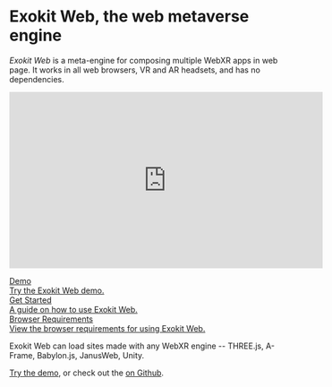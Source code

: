 # Exokit Web, the web metaverse engine


*Exokit Web* is a meta-engine for composing multiple WebXR apps in web page. It works in all web browsers, VR and AR headsets, and has no dependencies.

<p align="center"><iframe width="560" height="315" src="https://www.youtube.com/embed/COhmahoC2Mg" frameborder="0" allow="accelerometer; autoplay; encrypted-media; gyroscope; picture-in-picture" allowfullscreen></iframe></p>

<div class="shortcuts">
  <a href="https://web.exokit.org/">
    <div>
      <div class="title">Demo</div>
      <div class="description">Try the Exokit Web demo.</div>
    </div>
  </a>
  <a href="{{ site.baseurl }}{% post_url /development-guide/2019-09-05-xr-iframe-api %}">
    <div>
      <div class="title">Get Started</div>
      <div class="description">A guide on how to use Exokit Web.</div>
    </div>
  </a>
  <a href="{{ site.baseurl }}{% post_url /getting-started/2019-09-05-browser-requirements %}">
    <div>
      <div class="title">Browser Requirements</div>
      <div class="description">View the browser requirements for using Exokit Web.</div>
    </div>
  </a>
</div>




Exokit Web can load sites made with any WebXR engine -- THREE.js, A-Frame, Babylon.js, JanusWeb, Unity.

[Try the demo](https://web.exokit.org/), or check out the [on Github](https://github.com/exokitxr/exokit-web).
